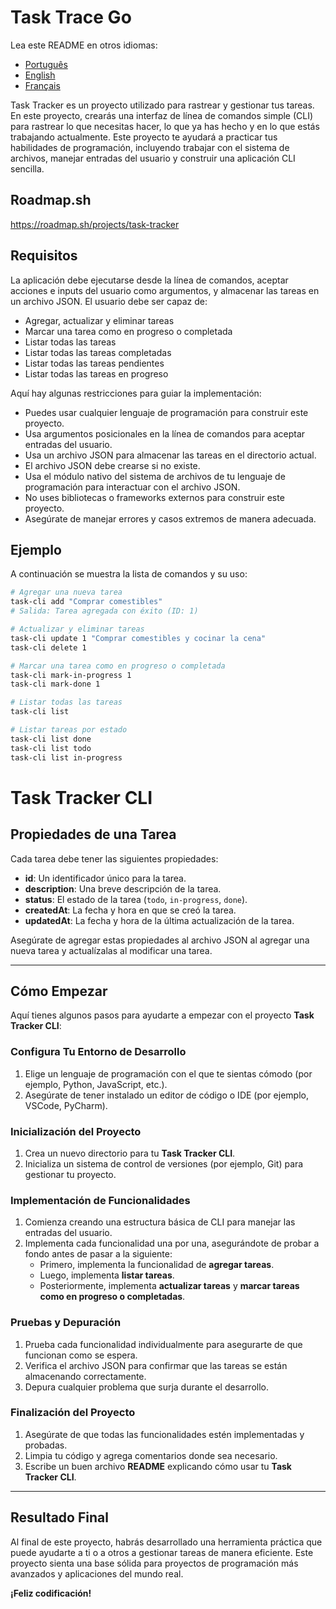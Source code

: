 # Task Trace Go

Lea este README en otros idiomas:
- [Português](README.pt-BR.md)
- [English](README.md)
- [Français](README.fr.md)

Task Tracker es un proyecto utilizado para rastrear y gestionar tus tareas. En este proyecto, crearás una interfaz de línea de comandos simple (CLI) para rastrear lo que necesitas hacer, lo que ya has hecho y en lo que estás trabajando actualmente. Este proyecto te ayudará a practicar tus habilidades de programación, incluyendo trabajar con el sistema de archivos, manejar entradas del usuario y construir una aplicación CLI sencilla.

## Roadmap.sh

https://roadmap.sh/projects/task-tracker

## Requisitos

La aplicación debe ejecutarse desde la línea de comandos, aceptar acciones e inputs del usuario como argumentos, y almacenar las tareas en un archivo JSON. El usuario debe ser capaz de:

- Agregar, actualizar y eliminar tareas
- Marcar una tarea como en progreso o completada
- Listar todas las tareas
- Listar todas las tareas completadas
- Listar todas las tareas pendientes
- Listar todas las tareas en progreso

Aquí hay algunas restricciones para guiar la implementación:

- Puedes usar cualquier lenguaje de programación para construir este proyecto.
- Usa argumentos posicionales en la línea de comandos para aceptar entradas del usuario.
- Usa un archivo JSON para almacenar las tareas en el directorio actual.
- El archivo JSON debe crearse si no existe.
- Usa el módulo nativo del sistema de archivos de tu lenguaje de programación para interactuar con el archivo JSON.
- No uses bibliotecas o frameworks externos para construir este proyecto.
- Asegúrate de manejar errores y casos extremos de manera adecuada.

## Ejemplo

A continuación se muestra la lista de comandos y su uso:

```bash
# Agregar una nueva tarea
task-cli add "Comprar comestibles"
# Salida: Tarea agregada con éxito (ID: 1)

# Actualizar y eliminar tareas
task-cli update 1 "Comprar comestibles y cocinar la cena"
task-cli delete 1

# Marcar una tarea como en progreso o completada
task-cli mark-in-progress 1
task-cli mark-done 1

# Listar todas las tareas
task-cli list

# Listar tareas por estado
task-cli list done
task-cli list todo
task-cli list in-progress
```

# Task Tracker CLI

## Propiedades de una Tarea

Cada tarea debe tener las siguientes propiedades:

- **id**: Un identificador único para la tarea.
- **description**: Una breve descripción de la tarea.
- **status**: El estado de la tarea (`todo`, `in-progress`, `done`).
- **createdAt**: La fecha y hora en que se creó la tarea.
- **updatedAt**: La fecha y hora de la última actualización de la tarea.

Asegúrate de agregar estas propiedades al archivo JSON al agregar una nueva tarea y actualízalas al modificar una tarea.

---

## Cómo Empezar

Aquí tienes algunos pasos para ayudarte a empezar con el proyecto **Task Tracker CLI**:

### Configura Tu Entorno de Desarrollo

1. Elige un lenguaje de programación con el que te sientas cómodo (por ejemplo, Python, JavaScript, etc.).
2. Asegúrate de tener instalado un editor de código o IDE (por ejemplo, VSCode, PyCharm).

### Inicialización del Proyecto

1. Crea un nuevo directorio para tu **Task Tracker CLI**.
2. Inicializa un sistema de control de versiones (por ejemplo, Git) para gestionar tu proyecto.

### Implementación de Funcionalidades

1. Comienza creando una estructura básica de CLI para manejar las entradas del usuario.
2. Implementa cada funcionalidad una por una, asegurándote de probar a fondo antes de pasar a la siguiente:
   - Primero, implementa la funcionalidad de **agregar tareas**.
   - Luego, implementa **listar tareas**.
   - Posteriormente, implementa **actualizar tareas** y **marcar tareas como en progreso o completadas**.

### Pruebas y Depuración

1. Prueba cada funcionalidad individualmente para asegurarte de que funcionan como se espera.
2. Verifica el archivo JSON para confirmar que las tareas se están almacenando correctamente.
3. Depura cualquier problema que surja durante el desarrollo.

### Finalización del Proyecto

1. Asegúrate de que todas las funcionalidades estén implementadas y probadas.
2. Limpia tu código y agrega comentarios donde sea necesario.
3. Escribe un buen archivo **README** explicando cómo usar tu **Task Tracker CLI**.

---

## Resultado Final

Al final de este proyecto, habrás desarrollado una herramienta práctica que puede ayudarte a ti o a otros a gestionar tareas de manera eficiente. Este proyecto sienta una base sólida para proyectos de programación más avanzados y aplicaciones del mundo real.

**¡Feliz codificación!**
